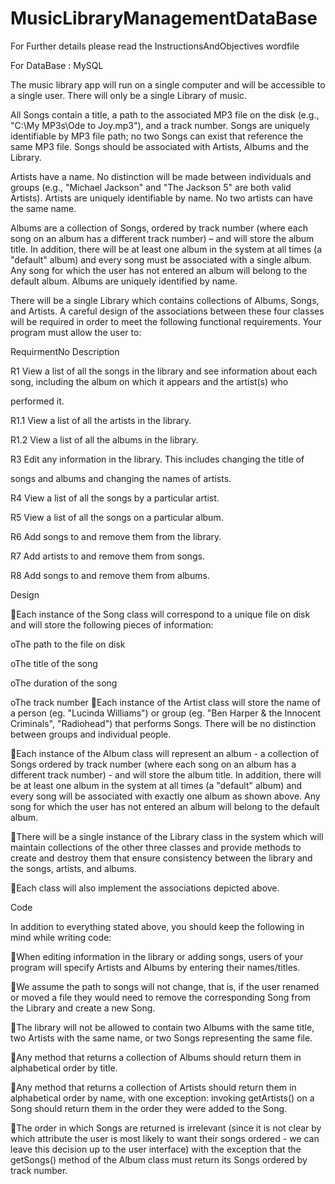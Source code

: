 # MusicLibraryManagementDataBase

For Further details please read the InstructionsAndObjectives  wordfile

For DataBase : MySQL

The music library app will run on a single computer and will be accessible to a single user. There will only be a single Library of music.

All Songs contain a title, a path to the associated MP3 file on the disk (e.g., "C:\My MP3s\Ode to Joy.mp3"), and a track number. Songs are uniquely identifiable by MP3 file path; no two Songs can exist that reference the same MP3 file. Songs should be associated with Artists, Albums and the Library.

Artists have a name. No distinction will be made between individuals and groups (e.g., "Michael Jackson" and "The Jackson 5" are both valid Artists). Artists are uniquely identifiable by name. No two artists can have the same name.

Albums are a collection of Songs, ordered by track number (where each song on an album has a different track number) – and will store the album title. In addition, there will be at least one album in the system at all times (a "default" album) and every song must be associated with a single album. Any song for which the user has not entered an album will belong to the default album. Albums are uniquely identified by name.

There will be a single Library which contains collections of Albums, Songs, and Artists. A careful design of the associations between these four classes will be required in order to meet the following functional requirements. Your program must allow the user to:



RequirmentNo	Description

R1	View a list of all the songs in the library and see information about each song, including the album on which it appears and the artist(s) who

performed it.

R1.1	View a list of all the artists in the library.

R1.2	View a list of all the albums in the library.

R3	Edit any information in the library. This includes changing the title of

songs and albums and changing the names of artists.

R4	View a list of all the songs by a particular artist.

R5	View a list of all the songs on a particular album.

R6	Add songs to and remove them from the library.

R7	Add artists to and remove them from songs.

R8	Add songs to and remove them from albums.



Design






Each instance of the Song class will correspond to a unique file on disk and will store the following pieces of information:

oThe path to the file on disk

oThe title of the song

oThe duration of the song

oThe track number
Each instance of the Artist class will store the name of a person (eg. "Lucinda Williams") or group (eg. "Ben Harper & the Innocent Criminals", "Radiohead") that performs Songs. There will be no distinction between groups and individual people.

Each instance of the Album class will represent an album - a collection of Songs ordered by track number (where each song on an album has a different track number) - and will store the album title. In addition, there will be at least one album in the system at all times (a "default" album) and every song will be associated with exactly one album as shown above. Any song for which the user has not entered an album will belong to the default album.

There will be a single instance of the Library class in the system which will maintain collections of the other three classes and provide methods to create and destroy them that ensure consistency between the library and the songs, artists, and albums.




Each class will also implement the associations depicted above.


Code




In addition to everything stated above, you should keep the following in mind while writing code:



When editing information in the library or adding songs, users of your program will specify Artists and Albums by entering their names/titles.

We assume the path to songs will not change, that is, if the user renamed or moved a file they would need to  remove  the  corresponding Song from  the Library and  create  a  new Song.

The library will not be allowed to contain two Albums with the same title, two Artists with the same name, or two Songs representing the same file.


Any method that returns a collection of Albums should return them in alphabetical order by title.

Any method that returns a collection of Artists should return them in alphabetical order by name, with one exception: invoking getArtists() on a Song should return them in the order they were added to the Song.

The order in which Songs are returned is irrelevant (since it is not clear by which attribute the user is most likely to want their songs ordered - we can leave this decision up to the user interface) with the exception that the getSongs() method of the Album class must return its Songs ordered by track number.




